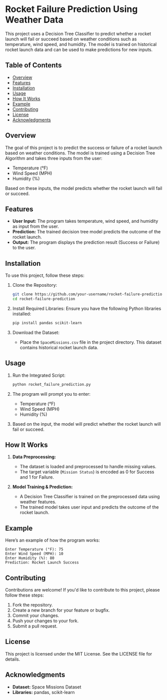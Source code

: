 # Rocket Failure Prediction Using Weather Data

This project uses a Decision Tree Classifier to predict whether a rocket launch will fail or succeed based on weather conditions such as temperature, wind speed, and humidity. The model is trained on historical rocket launch data and can be used to make predictions for new inputs.

## Table of Contents

- [Overview](#overview)
- [Features](#features)
- [Installation](#installation)
- [Usage](#usage)
- [How It Works](#how-it-works)
- [Example](#example)
- [Contributing](#contributing)
- [License](#license)
- [Acknowledgments](#acknowledgments)

## Overview

The goal of this project is to predict the success or failure of a rocket launch based on weather conditions. The model is trained using a Decision Tree Algorithm and takes three inputs from the user:

- Temperature (°F)
- Wind Speed (MPH)
- Humidity (%)

Based on these inputs, the model predicts whether the rocket launch will fail or succeed.

## Features

- **User Input:** The program takes temperature, wind speed, and humidity as input from the user.
- **Prediction:** The trained decision tree model predicts the outcome of the rocket launch.
- **Output:** The program displays the prediction result (Success or Failure) to the user.

## Installation

To use this project, follow these steps:

1. Clone the Repository:
    ```bash
    git clone https://github.com/your-username/rocket-failure-prediction.git
    cd rocket-failure-prediction
    ```

2. Install Required Libraries:
    Ensure you have the following Python libraries installed:
    ```bash
    pip install pandas scikit-learn
    ```

3. Download the Dataset:
    - Place the `SpaceMissions.csv` file in the project directory. This dataset contains historical rocket launch data.

## Usage

1. Run the Integrated Script:
    ```bash
    python rocket_failure_prediction.py
    ```

2. The program will prompt you to enter:
    - Temperature (°F)
    - Wind Speed (MPH)
    - Humidity (%)

3. Based on the input, the model will predict whether the rocket launch will fail or succeed.

## How It Works

1. **Data Preprocessing:**
    - The dataset is loaded and preprocessed to handle missing values.
    - The target variable (`Mission Status`) is encoded as 0 for Success and 1 for Failure.

2. **Model Training & Prediction:**
    - A Decision Tree Classifier is trained on the preprocessed data using weather features.
    - The trained model takes user input and predicts the outcome of the rocket launch.

## Example

Here’s an example of how the program works:

    Enter Temperature (°F): 75
    Enter Wind Speed (MPH): 10
    Enter Humidity (%): 80
    Prediction: Rocket Launch Success

## Contributing

Contributions are welcome! If you'd like to contribute to this project, please follow these steps:

1. Fork the repository.
2. Create a new branch for your feature or bugfix.
3. Commit your changes.
4. Push your changes to your fork.
5. Submit a pull request.

## License

This project is licensed under the MIT License. See the LICENSE file for details.

## Acknowledgments

- **Dataset:** Space Missions Dataset
- **Libraries:** pandas, scikit-learn
